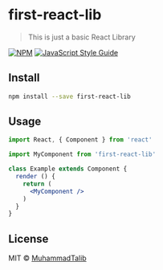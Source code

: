 # first-react-lib

> This is just a basic React Library

[![NPM](https://img.shields.io/npm/v/first-react-lib.svg)](https://www.npmjs.com/package/first-react-lib) [![JavaScript Style Guide](https://img.shields.io/badge/code_style-standard-brightgreen.svg)](https://standardjs.com)

## Install

```bash
npm install --save first-react-lib
```

## Usage

```jsx
import React, { Component } from 'react'

import MyComponent from 'first-react-lib'

class Example extends Component {
  render () {
    return (
      <MyComponent />
    )
  }
}
```

## License

MIT © [MuhammadTalib](https://github.com/MuhammadTalib)
